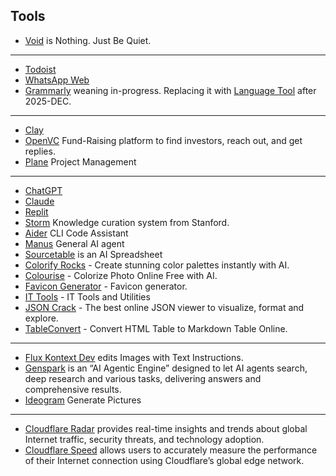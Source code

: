 ## Tools

- [Void](https://void.oinam.com) is Nothing. Just Be Quiet.

---

- [Todoist](https://app.todoist.com/)
- [WhatsApp Web](https://web.whatsapp.com/)
- [Grammarly](https://app.grammarly.com/) weaning in-progress. Replacing it with [Language Tool](https://languagetool.org/editor/) after 2025-DEC.

---

- [Clay](https://app.clay.com/)
- [OpenVC](https://www.openvc.app/dashboard) Fund-Raising platform to find investors, reach out, and get replies.
- [Plane](https://plane.so/) Project Management

---

- [ChatGPT](https://chatgpt.com)
- [Claude](https://claude.ai/)
- [Replit](https://replit.com/~)
- [Storm](https://storm.genie.stanford.edu) Knowledge curation system from Stanford.
- [Aider](https://aider.chat) CLI Code Assistant
- [Manus](https://manus.im/) General AI agent
- [Sourcetable](https://sourcetable.com) is an AI Spreadsheet
- [Colorify Rocks](https://colorify.rocks) - Create stunning color palettes instantly with AI.
- [Colourise](https://colourise.com) - Colorize Photo Online Free with AI.
- [Favicon Generator](https://realfavicongenerator.net) - Favicon generator.
- [IT Tools](https://it-tools.tech) - IT Tools and Utilities
- [JSON Crack](https://jsoncrack.com) - The best online JSON viewer to visualize, format and explore.
- [TableConvert](https://tableconvert.com/html-to-markdown) - Convert HTML Table to Markdown Table Online.

---

- [Flux Kontext Dev](https://flux-kontext-dev.com) edits Images with Text Instructions.
- [Genspark](https://www.genspark.ai) is an “AI Agentic Engine” designed to let AI agents search, deep research and various tasks, delivering answers and comprehensive results.
- [Ideogram](https://ideogram.ai/) Generate Pictures

---

- [Cloudflare Radar](https://radar.cloudflare.com) provides real-time insights and trends about global Internet traffic, security threats, and technology adoption.
- [Cloudflare Speed](https://speed.cloudflare.com) allows users to accurately measure the performance of their Internet connection using Cloudflare’s global edge network.